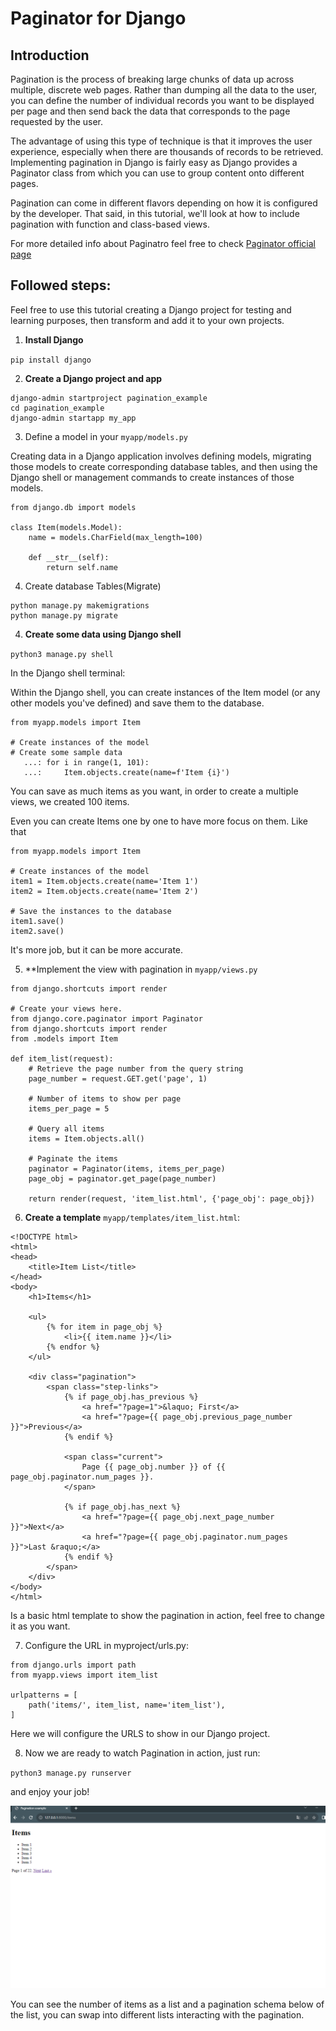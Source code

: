 # Paginator for Django

## Introduction

Pagination is the process of breaking large chunks of data up across multiple, discrete web pages. Rather than dumping all the data to the user, you can define the number of individual records you want to be displayed per page and then send back the data that corresponds to the page requested by the user.

The advantage of using this type of technique is that it improves the user experience, especially when there are thousands of records to be retrieved. Implementing pagination in Django is fairly easy as Django provides a Paginator class from which you can use to group content onto different pages.

Pagination can come in different flavors depending on how it is configured by the developer. That said, in this tutorial, we'll look at how to include pagination with function and class-based views.

For more detailed info about Paginatro feel free to check [Paginator official page](https://docs.djangoproject.com/en/4.2/ref/paginator/)

## Followed steps:

Feel free to use this tutorial creating a Django project for testing and learning purposes, then transform and add it to your own projects.

1. **Install Django**

`pip install django`

2. **Create a Django project and app**

```
django-admin startproject pagination_example
cd pagination_example
django-admin startapp my_app
```

3. Define a model in your `myapp/models.py`

Creating data in a Django application involves defining models, migrating those models to create corresponding database tables, and then using the Django shell or management commands to create instances of those models.
```
from django.db import models

class Item(models.Model):
    name = models.CharField(max_length=100)

    def __str__(self):
        return self.name
```
4. Create database Tables(Migrate)
```
python manage.py makemigrations
python manage.py migrate
```

4. **Create some data using Django shell**

`python3 manage.py shell`

In the Django shell terminal:

Within the Django shell, you can create instances of the Item model (or any other models you've defined) and save them to the database.

```
from myapp.models import Item

# Create instances of the model
# Create some sample data
   ...: for i in range(1, 101):
   ...:     Item.objects.create(name=f'Item {i}')
```
You can save as much items as you want, in order to create a multiple views, we created 100 items.

Even you can create Items one by one to have more focus on them. Like that

```
from myapp.models import Item

# Create instances of the model
item1 = Item.objects.create(name='Item 1')
item2 = Item.objects.create(name='Item 2')

# Save the instances to the database
item1.save()
item2.save()
```

It's more job, but it can be more accurate.

5. **Implement the view with pagination in `myapp/views.py`

```
from django.shortcuts import render

# Create your views here.
from django.core.paginator import Paginator
from django.shortcuts import render
from .models import Item

def item_list(request):
    # Retrieve the page number from the query string
    page_number = request.GET.get('page', 1)

    # Number of items to show per page
    items_per_page = 5

    # Query all items
    items = Item.objects.all()

    # Paginate the items
    paginator = Paginator(items, items_per_page)
    page_obj = paginator.get_page(page_number)

    return render(request, 'item_list.html', {'page_obj': page_obj})

```

6. **Create a template** `myapp/templates/item_list.html`:

```
<!DOCTYPE html>
<html>
<head>
    <title>Item List</title>
</head>
<body>
    <h1>Items</h1>

    <ul>
        {% for item in page_obj %}
            <li>{{ item.name }}</li>
        {% endfor %}
    </ul>

    <div class="pagination">
        <span class="step-links">
            {% if page_obj.has_previous %}
                <a href="?page=1">&laquo; First</a>
                <a href="?page={{ page_obj.previous_page_number }}">Previous</a>
            {% endif %}

            <span class="current">
                Page {{ page_obj.number }} of {{ page_obj.paginator.num_pages }}.
            </span>

            {% if page_obj.has_next %}
                <a href="?page={{ page_obj.next_page_number }}">Next</a>
                <a href="?page={{ page_obj.paginator.num_pages }}">Last &raquo;</a>
            {% endif %}
        </span>
    </div>
</body>
</html>
```

Is a basic html template to show the pagination in action, feel free to change it as you want.

7. Configure the URL in myproject/urls.py:

```
from django.urls import path
from myapp.views import item_list

urlpatterns = [
    path('items/', item_list, name='item_list'),
]
```

Here we will configure the URLS to show in our Django project.

8. Now we are ready to watch Pagination in action, just run:

`python3 manage.py runserver`

and enjoy your job!

![Alt text](image.png)

You can see the number of items as a list and a pagination schema below of the list, you can swap into different lists interacting with the pagination.
